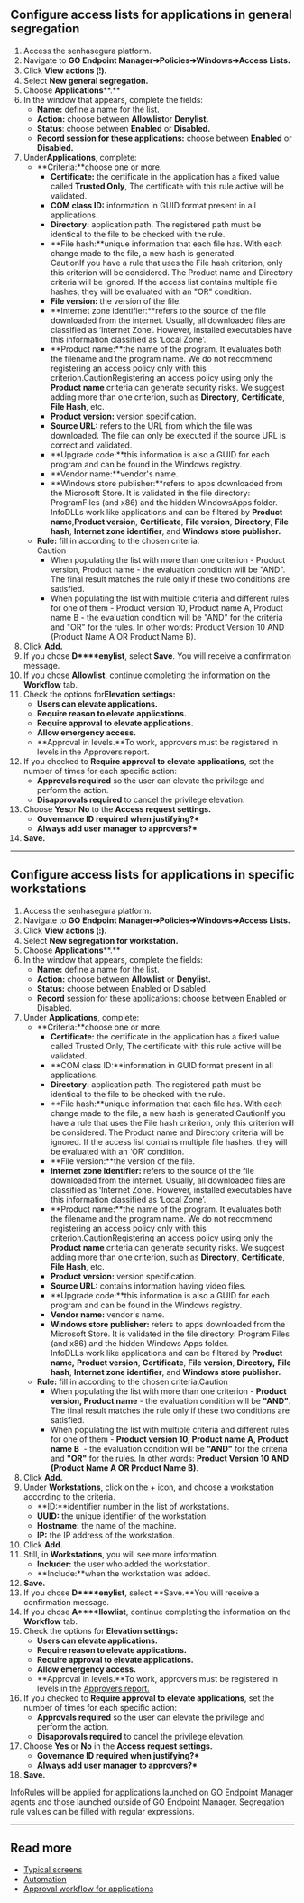 ## Configure access lists for applications in general segregation

1. Access the senhasegura platform.
2. Navigate to **GO Endpoint Manager➔Policies➔Windows➔Access Lists.**
3. Click **View actions (⁝).**
4. Select **New general segregation.**
5. Choose **Applications****.**
6. In the window that appears, complete the fields:
	* **Name:** define a name for the list.
	* **Action:** choose between **Allowlist**or **Denylist.**
	* **Status**: choose between **Enabled** or **Disabled.**
	* **Record session for these applications:** choose between **Enabled** or **Disabled.**
7. Under**Applications**, complete:
	* **Criteria:**choose one or more.
		+ **Certificate:** the certificate in the application has a fixed value called **Trusted Only**, The certificate with this rule active will be validated.
		+ **COM class ID:** information in GUID format present in all applications.
		+ **Directory:** application path. The registered path must be identical to the file to be checked with the rule.
		+ **File hash:**unique information that each file has. With each change made to the file, a new hash is generated.  
		CautionIf you have a rule that uses the File hash criterion, only this criterion will be considered. The Product name and Directory criteria will be ignored. If the access list contains multiple file hashes, they will be evaluated with an "OR" condition.
		+ **File version:** the version of the file.
		+ **Internet zone identifier:**refers to the source of the file downloaded from the internet. Usually, all downloaded files are classified as ‘Internet Zone’. However, installed executables have this information classified as ‘Local Zone’.
		+ **Product name:**the name of the program. It evaluates both the filename and the program name. We do not recommend registering an access policy only with this criterion.CautionRegistering an access policy using only the **Product name** criteria can generate security risks. We suggest adding more than one criterion, such as **Directory**, **Certificate**, **File Hash**, etc.
		+ **Product version:** version specification.
		+ **Source URL:** refers to the URL from which the file was downloaded. The file can only be executed if the source URL is correct and validated.
		+ **Upgrade code:**this information is also a GUID for each program and can be found in the Windows registry.
		+ **Vendor name:**vendor's name.
		+ **Windows store publisher:**refers to apps downloaded from the Microsoft Store. It is validated in the file directory: ProgramFiles (and x86\) and the hidden WindowsApps folder.  
		InfoDLLs work like applications and can be filtered by **Product name**,**Product version**, **Certificate**, **File version**, **Directory**, **File hash**, **Internet zone identifier**, and **Windows store publisher.**
	* **Rule:** fill in according to the chosen criteria.  
	Caution
		+ When populating the list with more than one criterion \- Product version, Product name \- the evaluation condition will be "AND". The final result matches the rule only if these two conditions are satisfied.
		+ When populating the list with multiple criteria and different rules for one of them \- Product version 10, Product name A, Product name B \- the evaluation condition will be "AND" for the criteria and "OR" for the rules. In other words: Product Version 10 AND (Product Name A OR Product Name B).
8. Click **Add.**
9. If you chose **D****enylist**, select **Save**. You will receive a confirmation message.
10. If you chose **Allowlist**, continue completing the information on the **Workflow** tab.
11. Check the options for**Elevation settings:**
	* **Users can elevate applications.**
	* **Require reason to elevate applications.**
	* **Require approval to elevate applications.**
	* **Allow emergency access.**
	* **Approval in levels.**To work, approvers must be registered in levels in the Approvers report.
12. If you checked to **Require approval to elevate applications**, set the number of times for each specific action:
	* **Approvals required** so the user can elevate the privilege and perform the action.
	* **Disapprovals required** to cancel the privilege elevation.
13. Choose **Yes**or **No** to the **Access request settings.**
	* **Governance ID required when justifying?\***
	* **Always add user manager to approvers?\***
14. **Save.**



---

## Configure access lists for applications in specific workstations

1. Access the senhasegura platform.
2. Navigate to **GO Endpoint Manager➔Policies➔Windows➔Access Lists.**
3. Click **View actions (⁝).**
4. Select **New segregation for workstation.**
5. Choose **Applications****.**
6. In the window that appears, complete the fields:
	* **Name:** define a name for the list.
	* **Action:** choose between **Allowlist** or **Denylist.**
	* **Status:** choose between Enabled or Disabled.
	* **Record** session for these applications: choose between Enabled or Disabled.
7. Under **Applications**, complete:
	* **Criteria:**choose one or more.
		+ **Certificate:** the certificate in the application has a fixed value called Trusted Only, The certificate with this rule active will be validated.
		+ **COM class ID:**information in GUID format present in all applications.
		+ **Directory:** application path. The registered path must be identical to the file to be checked with the rule.
		+ **File hash:**unique information that each file has. With each change made to the file, a new hash is generated.CautionIf you have a rule that uses the File hash criterion, only this criterion will be considered. The Product name and Directory criteria will be ignored. If the access list contains multiple file hashes, they will be evaluated with an ‘OR’ condition.
		+ **File version:**the version of the file.
		+ **Internet zone identifier:** refers to the source of the file downloaded from the internet. Usually, all downloaded files are classified as ‘Internet Zone’. However, installed executables have this information classified as ‘Local Zone’.
		+ **Product name:**the name of the program. It evaluates both the filename and the program name. We do not recommend registering an access policy only with this criterion.CautionRegistering an access policy using only the **Product name** criteria can generate security risks. We suggest adding more than one criterion, such as **Directory**, **Certificate**, **File Hash**, etc.
		+ **Product version:** version specification.
		+ **Source URL:** contains information having video files.
		+ **Upgrade code:**this information is also a GUID for each program and can be found in the Windows registry.
		+ **Vendor name:** vendor's name.
		+ **Windows store publisher:** refers to apps downloaded from the Microsoft Store. It is validated in the file directory: Program Files (and x86\) and the hidden Windows Apps folder.  
		InfoDLLs work like applications and can be filtered by **Product name,** **Product version**, **Certificate**, **File version**, **Directory,** **File hash**, **Internet zone identifier**, and **Windows store publisher.**
	* **Rule:** fill in according to the chosen criteria.Caution
		+ When populating the list with more than one criterion \- **Product version, Product name** \- the evaluation condition will be **"AND"**. The final result matches the rule only if these two conditions are satisfied.
		+ When populating the list with multiple criteria and different rules for one of them \- **Product version 10, Product name A, Product name B**  \- the evaluation condition will be **"AND"** for the criteria and **"OR"** for the rules. In other words: **Product Version 10 AND (Product Name A OR Product Name B)**.
8. Click **Add.**
9. Under **Workstations**, click on the \+ icon, and choose a workstation according to the criteria.
	* **ID:**identifier number in the list of workstations.
	* **UUID:** the unique identifier of the workstation.
	* **Hostname:** the name of the machine.
	* **IP:** the IP address of the workstation.
10. Click **Add.**
11. Still, in **Workstations**, you will see more information.
	* **Includer:** the user who added the workstation.
	* **Include:**when the workstation was added.
12. **Save.**
13. If you chose **D****enylist**, select **Save.**You will receive a confirmation message.
14. If you chose **A****llowlist**, continue completing the information on the **Workflow** tab.
15. Check the options for **Elevation settings:**
	* **Users can elevate applications.**
	* **Require reason to elevate applications.**
	* **Require approval to elevate applications.**
	* **Allow emergency access.**
	* **Approval in levels.**To work, approvers must be registered in levels in the [Approvers report.](https://docs.senhasegura.io/v3-32/docs/en/go-endpoint-manager-windows-approval-workflow)
16. If you checked to **Require approval to elevate applications**, set the number of times for each specific action:
	* **Approvals required** so the user can elevate the privilege and perform the action.
	* **Disapprovals required** to cancel the privilege elevation.
17. Choose **Yes** or **No** in the **Access request settings.**
	* **Governance ID required when justifying?\***
	* **Always add user manager to approvers?\***
18. **Save.**

InfoRules will be applied for applications launched on GO Endpoint Manager agents and those launched outside of GO Endpoint Manager. Segregation rule values can be filled with regular expressions.



---

## Read more

* [Typical screens](https://docs.senhasegura.io/v3-32/docs/en/general-information-graphical-user-interface)
* [Automation](https://docs.senhasegura.io/v3-32/docs/en/go-endpoint-manager-windows-agent-automation)
* [Approval workflow for applications](https://docs.senhasegura.io/v3-32/docs/en/go-endpoint-manager-windows-approval-workflow)
